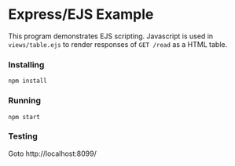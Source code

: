 # Express/EJS Example
This program demonstrates EJS scripting.  Javascript is used in `views/table.ejs` to render responses of `GET /read` as a HTML table.

### Installing
```
npm install
```
### Running
```
npm start
```
### Testing
Goto http://localhost:8099/
